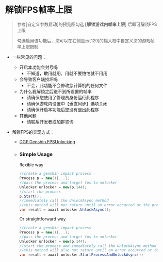 # 解锁FPS帧率上限

> 参考[自定义参数启动]的预览图勾选 **[解锁游戏内帧率上限]** 后即可解锁FPS上限
>
> 勾选启用该功能后，您可以在右侧显示[120]的输入框中自定义您的游戏帧率上限限制

- 一些常见的问题：
  - 开启本功能会封号吗
    - 不知道，敢用就用，用就不要怕怕就不用用
  - 会导致客户端损坏吗
    - 不会，此功能不会修改您计算机的任何文件
  - 为什么我解锁之后跑不到所设置的帧率
    - 请确保您使用了管理员身份运行此程序
    - 请确保游戏内设置中【垂直同步】选项关闭
    - 请确保开启本功能后您没有退出此程序
  - 其他问题
    - 请联系开发者或加群咨询



- 解锁FPS的实现方式：

  - [DGP.Genshin.FPSUnlocking](https://github.com/DGP-Studio/DGP.Genshin.FPSUnlocking)

  - ### Simple Usage

    flexible way
    ```c#
    //create a genshin impact process
    Process p = new(){...};
    //pass the process and target fps to unlocker
    Unlocker unlocker = new(p,144);
    //start the process
    p.Start();
    //immediately call the UnlockAsync method
    //this method will not return until an error occurred or the process has exited
    var result = await unlocker.UnlockAsync();
    ```

    Or straightforward way
    ```c#
    //create a genshin impact process
    Process p = new(){...};
    //pass the process and target fps to unlocker
    Unlocker unlocker = new(p,144);
    //start the process and immediately call the UnlockAsync method
    //this method will also not return until an error occurred or the process has exited
    var result = await unlocker.StartProcessAndUnlockAsync();
    ```
